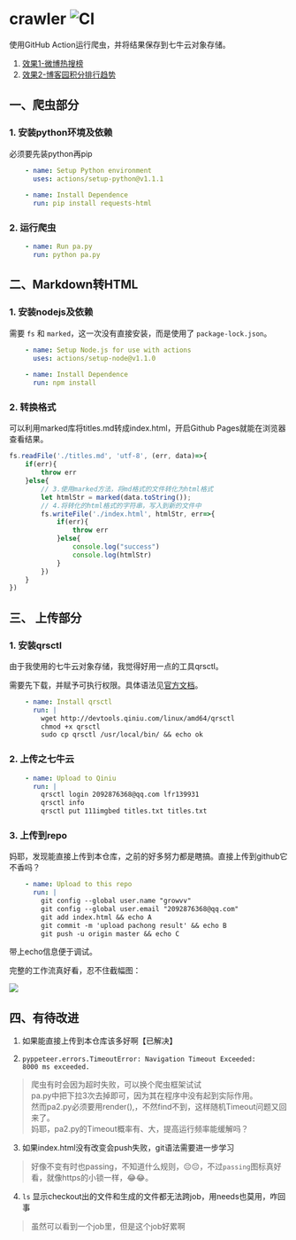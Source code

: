 # crawler ![CI](https://github.com/growvv/crawler/workflows/CI/badge.svg)
使用GitHub Action运行爬虫，并将结果保存到七牛云对象存储。

1. [效果1-微博热搜榜](https://rogn.top/crawler/)
2. [效果2-博客园积分排行趋势](https://rogn.top/crawler/record.html)

## 一、爬虫部分

### 1. 安装python环境及依赖

必须要先装python再pip

```yml
    - name: Setup Python environment
      uses: actions/setup-python@v1.1.1
    
    - name: Install Dependence
      run: pip install requests-html
```

### 2. 运行爬虫

```yml
    - name: Run pa.py
      run: python pa.py
```

## 二、Markdown转HTML
### 1. 安装nodejs及依赖
需要 <code>fs</code> 和 <code>marked</code>，这一次没有直接安装，而是使用了 <code>package-lock.json</code>。
```yml
    - name: Setup Node.js for use with actions
      uses: actions/setup-node@v1.1.0
    
    - name: Install Dependence
      run: npm install
```

### 2. 转换格式
可以利用marked库将titles.md转成index.html，开启Github Pages就能在浏览器查看结果。

```js
fs.readFile('./titles.md', 'utf-8', (err, data)=>{
    if(err){
        throw err
    }else{
        // 3.使用marked方法，将md格式的文件转化为html格式
        let htmlStr = marked(data.toString());
        // 4.将转化的html格式的字符串，写入到新的文件中
        fs.writeFile('./index.html', htmlStr, err=>{
            if(err){
                throw err
            }else{
                console.log("success")
                console.log(htmlStr)
            }
        })
    }
})
```

## 三、 上传部分

### 1. 安装qrsctl

由于我使用的七牛云对象存储，我觉得好用一点的工具qrsctl。

需要先下载，并赋予可执行权限。具体语法见[官方文档](https://developer.qiniu.com/kodo/tools/1300/qrsctl)。

```yml
    - name: Install qrsctl
      run: |
        wget http://devtools.qiniu.com/linux/amd64/qrsctl
        chmod +x qrsctl
        sudo cp qrsctl /usr/local/bin/ && echo ok  
```

### 2. 上传之七牛云
```yml
    - name: Upload to Qiniu
      run: | 
        qrsctl login 2092876368@qq.com lfr139931
        qrsctl info
        qrsctl put 111imgbed titles.txt titles.txt
```

### 3. 上传到repo

妈耶，发现能直接上传到本仓库，之前的好多努力都是瞎搞。直接上传到github它不香吗？

```yml
    - name: Upload to this repo
      run: |
        git config --global user.name "growvv"
        git config --global user.email "2092876368@qq.com"
        git add index.html && echo A
        git commit -m 'upload pachong result' && echo B
        git push -u origin master && echo C
```

带上echo信息便于调试。

完整的工作流真好看，忍不住截幅图：

![](https://cdn.jsdelivr.net/gh/growvv/img/images/20200209155325.png)


## 四、有待改进
1. 如果能直接上传到本仓库该多好啊【已解决】

2. <code>pyppeteer.errors.TimeoutError: Navigation Timeout Exceeded: 8000 ms exceeded.</code>
>爬虫有时会因为超时失败，可以换个爬虫框架试试<br>pa.py中把下拉3次去掉即可，因为其在程序中没有起到实际作用。<br>然而pa2.py必须要用render(),，不然find不到，这样随机Timeout问题又回来了。<br>妈耶，pa2.py的Timeout概率有、大，提高运行频率能缓解吗？

3. 如果index.html没有改变会push失败，git语法需要进一步学习
>好像不变有时也passing，不知道什么规则，😔😔，不过<code>passing</code>图标真好看，就像https的小锁一样，😂😂。

4. <code>ls</code> 显示checkout出的文件和生成的文件都无法跨job，用needs也莫用，咋回事
>虽然可以看到一个job里，但是这个job好累啊

